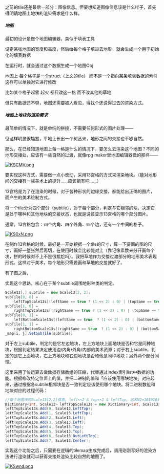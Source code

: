 之前的tile还差最后一部分：图像信息。但要想知道图像信息该是什么样子，首先得明确地图上地块的渲染需求是什么样。

##### 地图

最初的设计是做个地图编辑器，类似于填表工具 

设定某张地图的宽度和高度，然后给每个格子填进去地形，就会生成一个用于初始化的填表数据

在运行时，就会通过这个数据生成一个地图Obj

地图上 每个格子是一个struct（上文的tile） 而不是一个指向某条填表数据的索引 这样可以单独对它进行修改

比如某个格子起雾 起火 都只改这一格 而不改其他的草地

但只有数据还不够，地图还需要被人看见，得找个还说得过去的渲染方式。

##### 地图上地块的渲染需求

最简单的情况下，就是单纯的拼接，不需要任何形式的图片处理——

但这样明显很尴尬，平地上长出一个树丛来，地形之间的交接也不够自然。

那么，在已经知道地图上每一格是什么的情况下，要怎么去渲染这个地图？不同的地形交接处，应该有一些自然的过渡，就像rpg maker里地图编辑器做的那样——

[![KSCMV.png](https://i.328888.xyz/2023/03/16/KSCMV.png)](https://imgloc.com/i/KSCMV)



要实现这种方式，需要做一点小改动，采用13宫格的方式来渲染地块。（能对地形间的交接有一些美术上的提升……应该能有吧……）

13宫格是为了在渲染的时候，对于各种形状的边缘交接，都能给出正确的图片，而产生的美术绘制方式。

将一个tile分为四个部分（subtile），对于每个部分，判定与它相邻的块，决定它是处于哪种和其他地块的交接状态，也就是说该显示13宫格的哪个部分图片。

通常，13宫格包含：四个内角、四个外角、四个边，还有一个中间的格子。

[![KS0xN.png](https://i.328888.xyz/2023/03/16/KS0xN.png)](https://imgloc.com/i/KS0xN)



在制作13宫格的时候，最好是一开始根据一个tile的尺寸，算一下要画的图的尺寸，画好一整张然后再切，在使用时候会比较能对上（靠记像素数来分开画每个块，拼的时候对不上不是很尴尬吗）。我把草地作为交接过渡部分的地形美术表现形式，这样对于美术，每个地形只需要画和草地的交接就好了。

有了图之后，

实现这个思路，核心在于某个subtile周围地形种类的判定。

```c#
Scale13[,] subTile = new Scale13[2, 2];
subTile[0, 0] =
    leftTopScale13s[(leftSame == true ? (1 << 2) : 0) | (topSame == true  ? (1 << 1) : 0) | (leftTopSame == true  ? 1 : 0)];
subTile[1, 0] =
    rightTopScale13s[(rightSame == true ? (1 << 2) : 0) | (topSame == true  ? (1 << 1) : 0) | (rightTopSame == true  ? 1 : 0)];
subTile[0, 1] =
    leftBottomScale13s[(leftSame == true  ? (1 << 2) : 0) | (bottomSame == true  ? (1 << 1) : 0) | (leftBottomSame == true  ? 1 : 0)];
subTile[1, 1] =
    rightBottomScale13s[(rightSame == true  ? (1 << 2) : 0) | (bottomSame == true  ? (1 << 1) : 0) | (rightBottomSame == true  ? 1 : 0)];
_map[i, j].SetSubTile(subTile);
```

对于左上subtile，判定的是它左边地块，左上方地块上面地块是否和它是同种地块，根据判定结果决定使用边/内角/外角/内部的美术资源；对于右上subtile，判定的是它上面地块，右上方地块和右边地块是否和他是同种地块；另外两个部分同理。

这里采用了位运算去做数据存储数组的压缩，代替通过index索引list中数据的功能。根据修改特定位置上的值，并把二进制的值和「应该使用哪块地块」对应起来，通过根据各subtile相邻块是否一致判定应该使用哪个地块。将二进制数组和地块对应的过程代码：

```c#
//每个地图块的Scale13[2,2]信息, left<<2 & top<<1 & leftTop, 这和42=101010是一样的原理, 0代表不同，1代表相同
Dictionary<int, Scale13> leftTopScale13s = new Dictionary<int, Scale13>();
leftTopScale13s.Add(0, Scale13.LeftTop);   
leftTopScale13s.Add(1, Scale13.LeftTop); 
leftTopScale13s.Add(2, Scale13.Left);   
leftTopScale13s.Add(3, Scale13.Left);  
leftTopScale13s.Add(4, Scale13.Top);
leftTopScale13s.Add(5, Scale13.Top);
leftTopScale13s.Add(6, Scale13.OutLeftTop);   
leftTopScale13s.Add(7, Scale13.Center);  
```

实现这个功能之后，只需要在逻辑的tilemap生成完成后，调用刚刚写好的渲染方法进行渲染就可以获得交接处渲染比较自然的地图了。

[![KSwnd.png](https://i.328888.xyz/2023/03/16/KSwnd.png)](https://imgloc.com/i/KSwnd)

